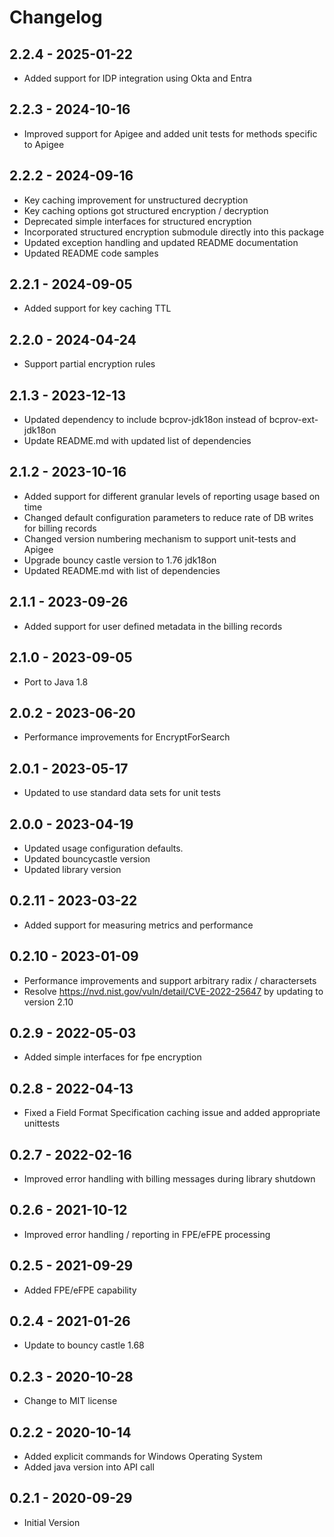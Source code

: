 # Changelog

## 2.2.4 - 2025-01-22
* Added support for IDP integration using Okta and Entra

## 2.2.3 - 2024-10-16
* Improved support for Apigee and added unit tests for methods specific to Apigee

## 2.2.2 - 2024-09-16
* Key caching improvement for unstructured decryption
* Key caching options got structured encryption / decryption
* Deprecated simple interfaces for structured encryption
* Incorporated structured encryption submodule directly into this package
* Updated exception handling and updated README documentation
* Updated README code samples

## 2.2.1 - 2024-09-05
* Added support for key caching TTL

## 2.2.0 - 2024-04-24
* Support partial encryption rules

## 2.1.3 - 2023-12-13
* Updated dependency to include bcprov-jdk18on instead of bcprov-ext-jdk18on
* Update README.md with updated list of dependencies

## 2.1.2 - 2023-10-16
* Added support for different granular levels of reporting usage based on time
* Changed default configuration parameters to reduce rate of DB writes for billing records
* Changed version numbering mechanism to support unit-tests and Apigee
* Upgrade bouncy castle version to 1.76 jdk18on
* Updated README.md with list of dependencies

## 2.1.1 - 2023-09-26
* Added support for user defined metadata in the billing records

## 2.1.0 - 2023-09-05
* Port to Java 1.8

## 2.0.2 - 2023-06-20
* Performance improvements for EncryptForSearch

## 2.0.1 - 2023-05-17
* Updated to use standard data sets for unit tests

## 2.0.0 - 2023-04-19
* Updated usage configuration defaults.
* Updated bouncycastle version
* Updated library version

## 0.2.11 - 2023-03-22
* Added support for measuring metrics and performance

## 0.2.10 - 2023-01-09
* Performance improvements and support arbitrary radix / charactersets 
* Resolve https://nvd.nist.gov/vuln/detail/CVE-2022-25647 by updating to version 2.10

## 0.2.9 - 2022-05-03
* Added simple interfaces for fpe encryption

## 0.2.8 - 2022-04-13
* Fixed a Field Format Specification caching issue and added appropriate unittests

## 0.2.7 - 2022-02-16
* Improved error handling with billing messages during library shutdown

## 0.2.6 - 2021-10-12
* Improved error handling / reporting in FPE/eFPE processing

## 0.2.5 - 2021-09-29
* Added FPE/eFPE capability

## 0.2.4 - 2021-01-26
* Update to bouncy castle 1.68

## 0.2.3 - 2020-10-28
* Change to MIT license

## 0.2.2 - 2020-10-14
* Added explicit commands for Windows Operating System
* Added java version into API call

## 0.2.1 - 2020-09-29
* Initial Version
